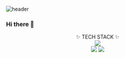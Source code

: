 ![header](https://capsule-render.vercel.app/api?type=wave&color=auto&height=200&section=header&text=&fontSize=90)


### Hi there 👋

<div align="center">
	✨  TECH STACK  ✨
</div>

<div align="center">
	<img src="https://img.shields.io/badge/Unity-57b9d3.svg?style=flat&logo=unity" />
</div>

<div align="center">
	<img src="https://img.shields.io/badge/HTML5-E34F26?style=flat&logo=HTML5&logoColor=white" />
	<img src="https://img.shields.io/badge/CSS3-1572B6?style=flat&logo=CSS3&logoColor=white" />
</div>

